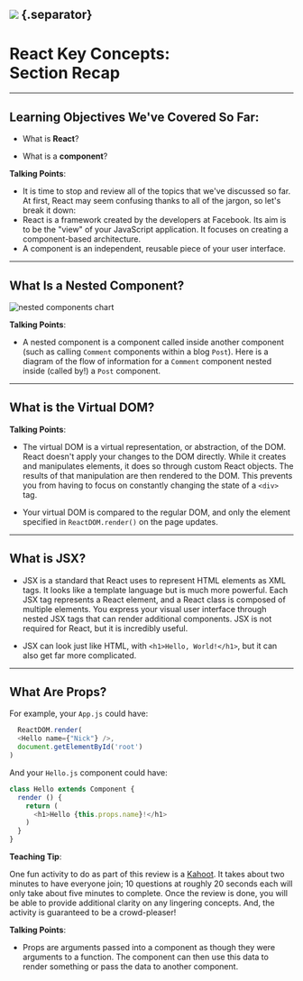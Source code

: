 ## ![](https://s3.amazonaws.com/python-ga/images/GA_Cog_Medium_White_RGB.png) {.separator}
<h1>React Key Concepts:<br/> Section Recap</h1>

---

## Learning Objectives We've Covered So Far:

* What is **React**?

* What is a **component**?

<aside class="notes">

**Talking Points**:

- It is time to stop and review all of the topics that we've discussed so far. At first, React may seem confusing thanks to all of the jargon, so let's break it down:
- React is a framework created by the developers at Facebook. Its aim is to be the "view" of your JavaScript application. It focuses on creating a component-based architecture.
- A component is an independent, reusable piece of your user interface.

</aside>

---

## What Is a **Nested Component**?


![nested components chart](https://ga-instruction.s3.amazonaws.com/json/REACT/assets/unit1/nested_components_chart.jpg)

<aside class="notes">

**Talking Points**:

- A nested component is a component called inside another component (such as calling `Comment` components within a blog `Post`). Here is a diagram of the flow of information for a `Comment` component nested inside (called by!) a `Post` component.

</aside>

---

## What is the **Virtual DOM**?

<aside class="notes">

**Talking Points**:

- The virtual DOM is a virtual representation, or abstraction, of the DOM. React doesn't apply your changes to the DOM directly. While it creates and manipulates elements, it does so through custom React objects. The results of that manipulation are then rendered to the DOM. This prevents you from having to focus on constantly changing the state of a `<div>` tag.

- Your virtual DOM is compared to the regular DOM, and only the element specified in `ReactDOM.render()` on the page updates.
</aside>

---

## What is **JSX**?


<aside class="notes">

- JSX is a standard that React uses to represent HTML elements as XML tags. It looks like a template language but is much more powerful. Each JSX tag represents a React element, and a React class is composed of multiple elements. You express your visual user interface through nested JSX tags that can render additional components. JSX is not required for React, but it is incredibly useful.

- JSX can look just like HTML, with `<h1>Hello, World!</h1>`, but it can also get far more complicated.

</aside>

---

## What Are **Props**?


  For example, your `App.js` could have:

```js
  ReactDOM.render(
  <Hello name={"Nick"} />,
  document.getElementById('root')
)
```

And your `Hello.js` component could have:

```js
class Hello extends Component {
  render () {
    return (
      <h1>Hello {this.props.name}!</h1>
    )
  }
}
```

<aside class="notes">

**Teaching Tip**:

One fun activity to do as part of this review is a [Kahoot](https://create.kahoot.it/details/react-1-17/dc18ba75-295e-4aee-a989-7e4c945ca66a). It takes about two minutes to have everyone join; 10 questions at roughly 20 seconds each will only take about five minutes to complete. Once the review is done, you will be able to provide additional clarity on any lingering concepts. And, the activity is guaranteed to be a crowd-pleaser!

**Talking Points**:

- Props are arguments passed into a component as though they were arguments to a function. The component can then use this data to render something or pass the data to another component.
</aside>
